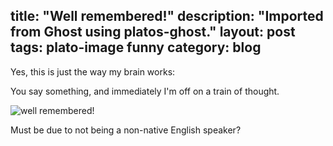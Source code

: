 title: "Well remembered!"
description: "Imported from Ghost using platos-ghost."
layout: post
tags: plato-image funny
category: blog
---

Yes, this is just the way my brain works:

You say something, and immediately I'm off on a train of thought.

![well remembered!](/content/images/2017/09/wellremembered.jpg)

Must be due to not being a non-native English speaker?
